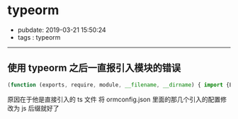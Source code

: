 # typeorm

- pubdate: 2019-03-21 15:50:24
- tags : typeorm

---

## 使用 typeorm 之后一直报引入模块的错误

```javascript
(function (exports, require, module, __filename, __dirname) { import {Entity, PrimaryGeneratedColumn, Column} from "typeorm"; ^ SyntaxError: Unexpected token {
```

原因在于他是直接引入的 ts 文件 将 ormconfig.json 里面的那几个引入的配置修改为 js 后缀就好了
